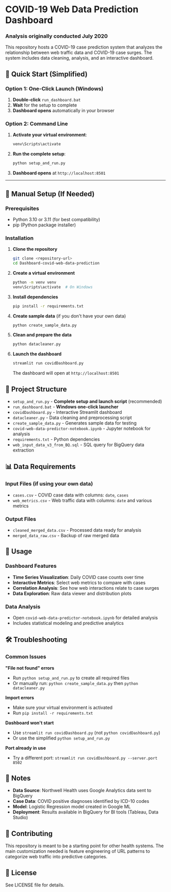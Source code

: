 # COVID-19 Web Data Prediction Dashboard

### Analysis originally conducted July 2020

This repository hosts a COVID-19 case prediction system that analyzes the relationship between web traffic data and COVID-19 case surges. The system includes data cleaning, analysis, and an interactive dashboard.

## 🚀 Quick Start (Simplified)

### Option 1: One-Click Launch (Windows)
1. **Double-click** `run_dashboard.bat`
2. **Wait** for the setup to complete
3. **Dashboard opens** automatically in your browser

### Option 2: Command Line
1. **Activate your virtual environment**:
   ```bash
   venv\Scripts\activate
   ```

2. **Run the complete setup**:
   ```bash
   python setup_and_run.py
   ```

3. **Dashboard opens** at `http://localhost:8501`

---

## 🔧 Manual Setup (If Needed)

### Prerequisites
- Python 3.10 or 3.11 (for best compatibility)
- pip (Python package installer)

### Installation

1. **Clone the repository**
   ```bash
   git clone <repository-url>
   cd Dashboard-covid-web-data-prediction
   ```

2. **Create a virtual environment**
   ```bash
   python -m venv venv
   venv\Scripts\activate  # On Windows
   ```

3. **Install dependencies**
   ```bash
   pip install -r requirements.txt
   ```

4. **Create sample data** (if you don't have your own data)
   ```bash
   python create_sample_data.py
   ```

5. **Clean and prepare the data**
   ```bash
   python datacleaner.py
   ```

6. **Launch the dashboard**
   ```bash
   streamlit run covidDashboard.py
   ```

   The dashboard will open at `http://localhost:8501`

## 📁 Project Structure

- `setup_and_run.py` - **Complete setup and launch script** (recommended)
- `run_dashboard.bat` - **Windows one-click launcher**
- `covidDashboard.py` - Interactive Streamlit dashboard
- `datacleaner.py` - Data cleaning and preprocessing script
- `create_sample_data.py` - Generates sample data for testing
- `covid-web-data-predictor-notebook.ipynb` - Jupyter notebook for analysis
- `requirements.txt` - Python dependencies
- `web_input_data_v3_from_BQ.sql` - SQL query for BigQuery data extraction

## 📊 Data Requirements

### Input Files (if using your own data)
- `cases.csv` - COVID case data with columns: `date`, `cases`
- `web_metrics.csv` - Web traffic data with columns: `date` and various metrics

### Output Files
- `cleaned_merged_data.csv` - Processed data ready for analysis
- `merged_data_raw.csv` - Backup of raw merged data

## 🔧 Usage

### Dashboard Features
- **Time Series Visualization**: Daily COVID case counts over time
- **Interactive Metrics**: Select web metrics to compare with cases
- **Correlation Analysis**: See how web interactions relate to case surges
- **Data Exploration**: Raw data viewer and distribution plots

### Data Analysis
- Open `covid-web-data-predictor-notebook.ipynb` for detailed analysis
- Includes statistical modeling and predictive analytics

## 🛠️ Troubleshooting

### Common Issues

**"File not found" errors**
- Run `python setup_and_run.py` to create all required files
- Or manually run: `python create_sample_data.py` then `python datacleaner.py`

**Import errors**
- Make sure your virtual environment is activated
- Run `pip install -r requirements.txt`

**Dashboard won't start**
- Use `streamlit run covidDashboard.py` (not `python covidDashboard.py`)
- Or use the simplified `python setup_and_run.py`

**Port already in use**
- Try a different port: `streamlit run covidDashboard.py --server.port 8502`

## 📝 Notes

- **Data Source**: Northwell Health uses Google Analytics data sent to BigQuery
- **Case Data**: COVID positive diagnoses identified by ICD-10 codes
- **Model**: Logistic Regression model created in Google ML
- **Deployment**: Results available in BigQuery for BI tools (Tableau, Data Studio)

## 🤝 Contributing

This repository is meant to be a starting point for other health systems. The main customization needed is feature engineering of URL patterns to categorize web traffic into predictive categories.

## 📄 License

See LICENSE file for details.
